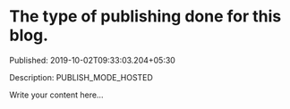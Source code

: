 # The type of publishing done for this blog.

Published: 2019-10-02T09:33:03.204+05:30

Description: PUBLISH_MODE_HOSTED

Write your content here...